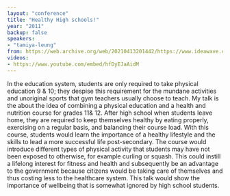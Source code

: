 ```yaml
---
layout: "conference"
title: "Healthy High schools!"
year: "2011"
backup: false
speakers:
- "tamiya-leung"
from: https://web.archive.org/web/20210413201442/https://www.ideawave.ca/2011-conference/healthy-high-schools
videos:
- https://www.youtube.com/embed/hfDyEJaAidM
---
```


In the education system, students are only required to take physical
education 9 & 10; they despise this requirement for the mundane activities
and unoriginal sports that gym teachers usually choose to teach. My talk
is the about the idea of combining a physical education and a health and
nutrition course for grades 11& 12\. After high school when students leave
home, they are required to keep themselves healthy by eating properly,
exercising on a regular basis, and balancing their course load. With
this course, students would learn the importance of a healthy lifestyle
and the skills to lead a more successful life post-secondary. The course
would introduce different types of physical activity that students may
have not been exposed to otherwise, for example curling or squash. This
could instill a lifelong interest for fitness and health and subsequently
be an advantage to the government because citizens would be taking care
of themselves and thus costing less to the healthcare system. This talk
would show the importance of wellbeing that is somewhat ignored by high
school students.
